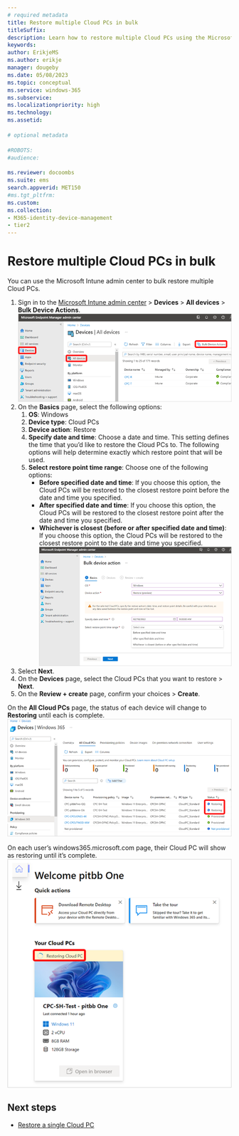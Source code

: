 ```yaml
---
# required metadata
title: Restore multiple Cloud PCs in bulk
titleSuffix:
description: Learn how to restore multiple Cloud PCs using the Microsoft Intune admin center.
keywords:
author: ErikjeMS 
ms.author: erikje
manager: dougeby
ms.date: 05/08/2023
ms.topic: conceptual
ms.service: windows-365
ms.subservice:
ms.localizationpriority: high
ms.technology:
ms.assetid: 

# optional metadata

#ROBOTS:
#audience:

ms.reviewer: docoombs
ms.suite: ems
search.appverid: MET150
#ms.tgt_pltfrm:
ms.custom: 
ms.collection:
- M365-identity-device-management
- tier2
---
```


# Restore multiple Cloud PCs in bulk

You can use the Microsoft Intune admin center to bulk restore multiple Cloud PCs.

1. Sign in to the [Microsoft Intune admin center](https://go.microsoft.com/fwlink/?linkid=2109431) > **Devices** > **All devices** > **Bulk Device Actions**.
![Screenshot of bulk device actions](./media/restore-bulk/bulk-device-actions.png)
2. On the **Basics** page, select the following options:
    1. **OS**: Windows
    2. **Device type**: Cloud PCs
    3. **Device action**: Restore
    4. **Specify date and time**: Choose a date and time. This setting defines the time that you’d like to restore the Cloud PCs to. The following options will help determine exactly which restore point that will be used.
    5. **Select restore point time range**: Choose one of the following options:
        - **Before specified date and time**: If you choose this option, the Cloud PCs will be restored to the closest restore point before the date and time you specified.
        - **After specified date and time**: If you choose this option, the Cloud PCs will be restored to the closest restore point after the date and time you specified.
        - **Whichever is closest (before or after specified date and time)**: If you choose this option, the Cloud PCs will be restored to the closest restore point to the date and time you specified.
    ![Screenshot of bulk device action restore](./media/restore-bulk/bulk-device-action-restore.png)
3. Select **Next**.
4. On the **Devices** page, select the Cloud PCs that you want to restore > **Next**.
5. On the **Review + create** page, confirm your choices > **Create**.

On the **All Cloud PCs** page, the status of each device will change to **Restoring** until each is complete.
![Screenshot of Cloud PCs restore status](./media/restore-bulk/cloud-pc-status.png)

On each user’s windows365.microsoft.com page, their Cloud PC will show as restoring until it’s complete.
![Screenshot of end user restore status](./media/restore-single-cloud-pc/end-user-restore-status.png)

<!-- ########################## -->
## Next steps

- [Restore a single Cloud PC](restore-single-cloud-pc.md)
